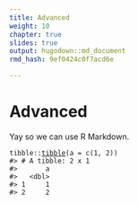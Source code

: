 ```yaml
---
title: Advanced
weight: 10
chapter: true
slides: true
output: hugodown::md_document
rmd_hash: 9ef0424c0f7acd6e

---
```


Advanced
========

Yay so we can use R Markdown.

<div class="highlight">

<pre class='chroma'><code class='language-r' data-lang='r'><span class='k'>tibble</span>::<span class='nf'><a href='https://tibble.tidyverse.org/reference/tibble.html'>tibble</a></span>(a = <span class='nf'>c</span>(<span class='m'>1</span>, <span class='m'>2</span>))
<span class='c'>#&gt; # A tibble: 2 x 1</span>
<span class='c'>#&gt;       a</span>
<span class='c'>#&gt;   &lt;dbl&gt;</span>
<span class='c'>#&gt; 1     1</span>
<span class='c'>#&gt; 2     2</span></code></pre>

</div>

